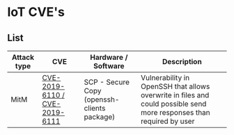 IoT CVE's
===================================================


List
-----------


Attack type|CVE| Hardware / Software | Description
|---|---|---|---|
|MitM| [CVE-2019-6110 / CVE-2019-6111](CVE-2019-6111) | SCP - Secure Copy (openssh-clients package) | Vulnerability in OpenSSH that allows overwrite in files and could possible send more responses than required by user
 
